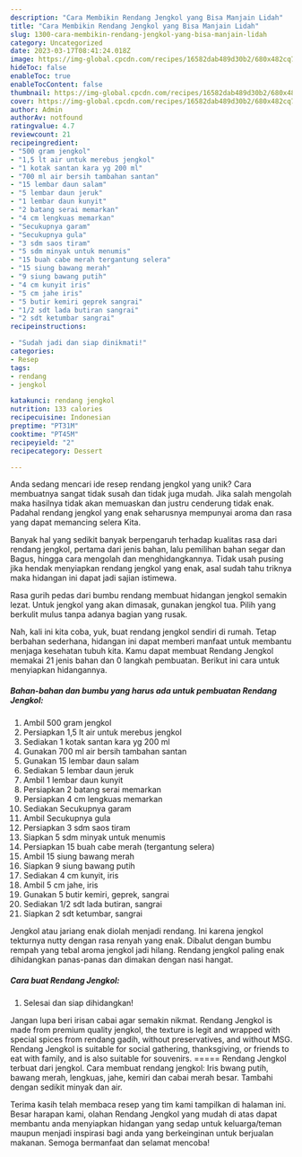 ```yaml
---
description: "Cara Membikin Rendang Jengkol yang Bisa Manjain Lidah"
title: "Cara Membikin Rendang Jengkol yang Bisa Manjain Lidah"
slug: 1300-cara-membikin-rendang-jengkol-yang-bisa-manjain-lidah
category: Uncategorized
date: 2023-03-17T08:41:24.018Z
image: https://img-global.cpcdn.com/recipes/16582dab489d30b2/680x482cq70/rendang-jengkol-foto-resep-utama.jpg
hideToc: false
enableToc: true
enableTocContent: false
thumbnail: https://img-global.cpcdn.com/recipes/16582dab489d30b2/680x482cq70/rendang-jengkol-foto-resep-utama.jpg
cover: https://img-global.cpcdn.com/recipes/16582dab489d30b2/680x482cq70/rendang-jengkol-foto-resep-utama.jpg
author: Admin
authorAv: notfound
ratingvalue: 4.7
reviewcount: 21
recipeingredient:
- "500 gram jengkol"
- "1,5 lt air untuk merebus jengkol"
- "1 kotak santan kara yg 200 ml"
- "700 ml air bersih tambahan santan"
- "15 lembar daun salam"
- "5 lembar daun jeruk"
- "1 lembar daun kunyit"
- "2 batang serai memarkan"
- "4 cm lengkuas memarkan"
- "Secukupnya garam"
- "Secukupnya gula"
- "3 sdm saos tiram"
- "5 sdm minyak untuk menumis"
- "15 buah cabe merah tergantung selera"
- "15 siung bawang merah"
- "9 siung bawang putih"
- "4 cm kunyit iris"
- "5 cm jahe iris"
- "5 butir kemiri geprek sangrai"
- "1/2 sdt lada butiran sangrai"
- "2 sdt ketumbar sangrai"
recipeinstructions:

- "Sudah jadi dan siap dinikmati!"
categories:
- Resep
tags:
- rendang
- jengkol

katakunci: rendang jengkol 
nutrition: 133 calories
recipecuisine: Indonesian
preptime: "PT31M"
cooktime: "PT45M"
recipeyield: "2"
recipecategory: Dessert

---
```





Anda sedang mencari ide resep rendang jengkol yang unik? Cara membuatnya sangat tidak susah dan tidak juga mudah. Jika salah mengolah maka hasilnya tidak akan memuaskan dan justru cenderung tidak enak. Padahal rendang jengkol yang enak seharusnya mempunyai aroma dan rasa yang dapat memancing selera Kita.





Banyak hal yang sedikit banyak berpengaruh terhadap kualitas rasa dari rendang jengkol, pertama dari jenis bahan, lalu pemilihan bahan segar dan Bagus, hingga cara mengolah dan menghidangkannya. Tidak usah pusing jika hendak menyiapkan rendang jengkol yang enak,      asal sudah tahu triknya maka hidangan ini dapat jadi sajian istimewa.














Rasa gurih pedas dari bumbu rendang membuat hidangan jengkol semakin lezat. Untuk jengkol yang akan dimasak, gunakan jengkol tua. Pilih yang berkulit mulus tanpa adanya bagian yang rusak.






Nah, kali ini kita coba, yuk, buat rendang jengkol sendiri di rumah. Tetap berbahan sederhana, hidangan ini dapat memberi manfaat untuk membantu menjaga kesehatan tubuh kita. Kamu dapat membuat Rendang Jengkol memakai 21 jenis bahan dan 0 langkah pembuatan. Berikut ini cara untuk menyiapkan hidangannya.

<!--inarticleads1-->

##### Bahan-bahan dan bumbu yang harus ada untuk pembuatan Rendang Jengkol:

1. Ambil 500 gram jengkol
1. Persiapkan 1,5 lt air untuk merebus jengkol
1. Sediakan 1 kotak santan kara yg 200 ml
1. Gunakan 700 ml air bersih tambahan santan
1. Gunakan 15 lembar daun salam
1. Sediakan 5 lembar daun jeruk
1. Ambil 1 lembar daun kunyit
1. Persiapkan 2 batang serai memarkan
1. Persiapkan 4 cm lengkuas memarkan
1. Sediakan Secukupnya garam
1. Ambil Secukupnya gula
1. Persiapkan 3 sdm saos tiram
1. Siapkan 5 sdm minyak untuk menumis
1. Persiapkan 15 buah cabe merah (tergantung selera)
1. Ambil 15 siung bawang merah
1. Siapkan 9 siung bawang putih
1. Sediakan 4 cm kunyit, iris
1. Ambil 5 cm jahe, iris
1. Gunakan 5 butir kemiri, geprek, sangrai
1. Sediakan 1/2 sdt lada butiran, sangrai
1. Siapkan 2 sdt ketumbar, sangrai


Jengkol atau jariang enak diolah menjadi rendang. Ini karena jengkol tekturnya nutty dengan rasa renyah yang enak. Dibalut dengan bumbu rempah yang tebal aroma jengkol jadi hilang. Rendang jengkol paling enak dihidangkan panas-panas dan dimakan dengan nasi hangat. 

<!--inarticleads2-->

##### Cara buat Rendang Jengkol:


1. Selesai dan siap dihidangkan!

Jangan lupa beri irisan cabai agar semakin nikmat. Rendang Jengkol is made from premium quality jengkol, the texture is legit and wrapped with special spices from rendang gadih, without preservatives, and without MSG. Rendang Jengkol is suitable for social gathering, thanksgiving, or friends to eat with family, and is also suitable for souvenirs. ===== Rendang Jengkol terbuat dari jengkol. Cara membuat rendang jengkol: Iris bwang putih, bawang merah, lengkuas, jahe, kemiri dan cabai merah besar. Tambahi dengan sedikit minyak dan air. 

Terima kasih telah membaca resep yang tim kami tampilkan di halaman ini. Besar harapan kami, olahan Rendang Jengkol yang mudah di atas dapat membantu anda menyiapkan hidangan yang sedap untuk keluarga/teman maupun menjadi inspirasi bagi anda yang berkeinginan untuk berjualan makanan. Semoga bermanfaat dan selamat mencoba!
